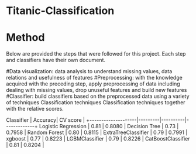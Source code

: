# Titanic-Classification


# Method
Below are provided the steps that were followed for this project. Each step and classifiers have their own document.

#Data visualization: data analysis to understand missing values, data relations and usefulness of features
#Preprocessing: with the knowledge acquired with the preceding step, apply preprocessing of data including dealing with missing values, drop unuseful features and build new features
#Classifier: build classifiers based on the preprocessed data using a variety of techniques
Classification techniques
Classification techniques together with the relative scores.


Classifier	         | Accuracy| CV score |
+--------------------|---------|----------|-------------+
 Logistic Regression |  0.81   |  0.8080  |
 Decision Tree	     |  0.73   |  0.7958  |
 Random Forest       |  0.80	 |  0.8115  |
 ExtraTreeClassifier |  0.79   |  0.7991  |
 xgboost             |  0.77   |  0.8223  |
 LGBMClassifier      |  0.79   |  0.8226  |
 CatBoostClassifier  |  0.81   |  0.8204  |
